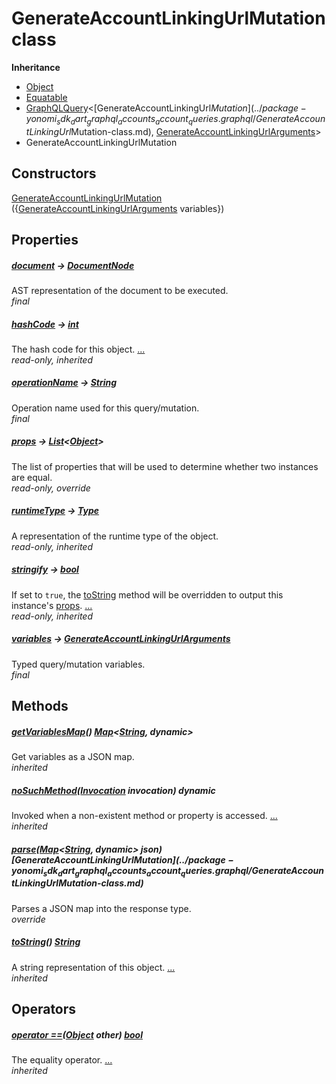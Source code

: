 


# GenerateAccountLinkingUrlMutation class











**Inheritance**

- [Object](https://api.dart.dev/stable/2.12.3/dart-core/Object-class.html)
- [Equatable](https://pub.dev/documentation/equatable/1.2.6/equatable/Equatable-class.html)
- [GraphQLQuery](https://pub.dev/documentation/artemis/6.18.4/schema_graphql_query/GraphQLQuery-class.html)&lt;[GenerateAccountLinkingUrl$Mutation](../package-yonomi_sdk_dart_graphql_accounts_account_queries.graphql/GenerateAccountLinkingUrl$Mutation-class.md), [GenerateAccountLinkingUrlArguments](../package-yonomi_sdk_dart_graphql_accounts_account_queries.graphql/GenerateAccountLinkingUrlArguments-class.md)>
- GenerateAccountLinkingUrlMutation






## Constructors

[GenerateAccountLinkingUrlMutation](../package-yonomi_sdk_dart_graphql_accounts_account_queries.graphql/GenerateAccountLinkingUrlMutation/GenerateAccountLinkingUrlMutation.md) ({[GenerateAccountLinkingUrlArguments](../package-yonomi_sdk_dart_graphql_accounts_account_queries.graphql/GenerateAccountLinkingUrlArguments-class.md) variables})

    


## Properties

##### [document](../package-yonomi_sdk_dart_graphql_accounts_account_queries.graphql/GenerateAccountLinkingUrlMutation/document.md) &#8594; [DocumentNode](https://pub.dev/documentation/gql/0.12.4/ast/DocumentNode-class.html)



AST representation of the document to be executed.   
_final_



##### [hashCode](https://pub.dev/documentation/equatable/1.2.6/equatable/Equatable/hashCode.html) &#8594; [int](https://api.dart.dev/stable/2.12.3/dart-core/int-class.html)



The hash code for this object. [...](https://pub.dev/documentation/equatable/1.2.6/equatable/Equatable/hashCode.html)  
_read-only, inherited_



##### [operationName](../package-yonomi_sdk_dart_graphql_accounts_account_queries.graphql/GenerateAccountLinkingUrlMutation/operationName.md) &#8594; [String](https://api.dart.dev/stable/2.12.3/dart-core/String-class.html)



Operation name used for this query/mutation.   
_final_



##### [props](../package-yonomi_sdk_dart_graphql_accounts_account_queries.graphql/GenerateAccountLinkingUrlMutation/props.md) &#8594; [List](https://api.dart.dev/stable/2.12.3/dart-core/List-class.html)&lt;[Object](https://api.dart.dev/stable/2.12.3/dart-core/Object-class.html)>



The list of properties that will be used to determine whether
two instances are equal.   
_read-only, override_



##### [runtimeType](https://api.dart.dev/stable/2.12.3/dart-core/Object/runtimeType.html) &#8594; [Type](https://api.dart.dev/stable/2.12.3/dart-core/Type-class.html)



A representation of the runtime type of the object.   
_read-only, inherited_



##### [stringify](https://pub.dev/documentation/equatable/1.2.6/equatable/Equatable/stringify.html) &#8594; [bool](https://api.dart.dev/stable/2.12.3/dart-core/bool-class.html)



If set to <code>true</code>, the <a href="https://pub.dev/documentation/equatable/1.2.6/equatable/Equatable/toString.html">toString</a> method will be overridden to output
this instance's <a href="../package-yonomi_sdk_dart_graphql_accounts_account_queries.graphql/GenerateAccountLinkingUrlMutation/props.md">props</a>. [...](https://pub.dev/documentation/equatable/1.2.6/equatable/Equatable/stringify.html)  
_read-only, inherited_



##### [variables](../package-yonomi_sdk_dart_graphql_accounts_account_queries.graphql/GenerateAccountLinkingUrlMutation/variables.md) &#8594; [GenerateAccountLinkingUrlArguments](../package-yonomi_sdk_dart_graphql_accounts_account_queries.graphql/GenerateAccountLinkingUrlArguments-class.md)



Typed query/mutation variables.   
_final_




## Methods

##### [getVariablesMap](https://pub.dev/documentation/artemis/6.18.4/schema_graphql_query/GraphQLQuery/getVariablesMap.html)() [Map](https://api.dart.dev/stable/2.12.3/dart-core/Map-class.html)&lt;[String](https://api.dart.dev/stable/2.12.3/dart-core/String-class.html), dynamic>



Get variables as a JSON map.   
_inherited_



##### [noSuchMethod](https://api.dart.dev/stable/2.12.3/dart-core/Object/noSuchMethod.html)([Invocation](https://api.dart.dev/stable/2.12.3/dart-core/Invocation-class.html) invocation) dynamic



Invoked when a non-existent method or property is accessed. [...](https://api.dart.dev/stable/2.12.3/dart-core/Object/noSuchMethod.html)  
_inherited_



##### [parse](../package-yonomi_sdk_dart_graphql_accounts_account_queries.graphql/GenerateAccountLinkingUrlMutation/parse.md)([Map](https://api.dart.dev/stable/2.12.3/dart-core/Map-class.html)&lt;[String](https://api.dart.dev/stable/2.12.3/dart-core/String-class.html), dynamic> json) [GenerateAccountLinkingUrl$Mutation](../package-yonomi_sdk_dart_graphql_accounts_account_queries.graphql/GenerateAccountLinkingUrl$Mutation-class.md)



Parses a JSON map into the response type.   
_override_



##### [toString](https://pub.dev/documentation/equatable/1.2.6/equatable/Equatable/toString.html)() [String](https://api.dart.dev/stable/2.12.3/dart-core/String-class.html)



A string representation of this object. [...](https://pub.dev/documentation/equatable/1.2.6/equatable/Equatable/toString.html)  
_inherited_




## Operators

##### [operator ==](https://pub.dev/documentation/equatable/1.2.6/equatable/Equatable/operator_equals.html)([Object](https://api.dart.dev/stable/2.12.3/dart-core/Object-class.html) other) [bool](https://api.dart.dev/stable/2.12.3/dart-core/bool-class.html)



The equality operator. [...](https://pub.dev/documentation/equatable/1.2.6/equatable/Equatable/operator_equals.html)  
_inherited_












